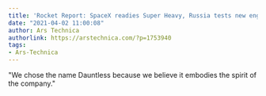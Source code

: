 ```yaml
---
title: 'Rocket Report: SpaceX readies Super Heavy, Russia tests new engine'
date: "2021-04-02 11:00:08"
author: Ars Technica
authorlink: https://arstechnica.com/?p=1753940
tags:
- Ars-Technica
---
```

"We chose the name Dauntless because we believe it embodies the spirit of the company."